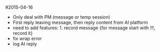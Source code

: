 #2015-04-16
+ Only deal with PM (message or temp session)
+ First reply leaving message, then reply content from AI platform
+ need to add features: 1. record message {for message start with !!!, record it}
+ fix wrap error
+ log AI reply